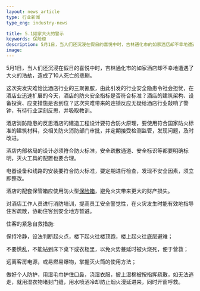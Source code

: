 ```yaml
---
layout: news_article
type: 行业新闻
type_eng: industry-news

title: 5.1如家大火的警示
keywords: 保险柜
description: 5月1日，当人们还沉浸在假日的喜悦中时，吉林通化市的如家酒店却不幸地遭遇了大火的浩劫，造成了10人死亡的悲剧。行业的深刻反思，应吸取教训。
image: 
---
```

5月1日，当人们还沉浸在假日的喜悦中时，吉林通化市的如家酒店却不幸地遭遇了大火的浩劫，造成了10人死亡的悲剧。

这次突发灾难恰比酒店行业的三聚氰胺，由此引发的行业安全隐患令社会担忧，在酒店业迅速扩展的今天，酒店的防火安全指标是否符合标准？酒店的建筑架构、设备投资、应变措施是否到位？这次灾难带来的连锁反应无疑给酒店行业敲响了警钟，有待行业深刻反思，并吸取教训。

酒店消防隐患的反思酒店的建造工程设计要符合防火原理，要使用符合国家防火标准的建筑材料，交相关防火消防部门审批，并定期接受检测监管，发现问题，及时改进。

酒店内部格局的设计必须符合防火标准，安全疏散通道、安全标识等都要明确标明，灭火工具的配置也要合理。

电器设备和线路的安装要符合防火标准，要定期进行检查，发现不安全因素，须立即整改。

酒店的配套保管箱应使用防火型[保险箱](http://www.qnnsafe.com/)，避免火灾带来更大的财产损失。

对酒店工作人员进行消防培训，提高员工安全警觉性，在火灾发生时能有效地指导住客疏散，协助住客到安全地方暂避。

住客的紧急自救措施:

保持冷静，设法判断起火点，楼下起火往楼顶跑，楼上起火往底层避难；

不要慌乱，不能钻到床下桌下或衣柜里，以免火势蔓延时被火烧死，便于营救；

远离客房电源，或易燃易爆物，掌握灭火筒的使用方法；

做好个人防护，用湿毛巾护住口鼻，浇湿衣服，披上湿棉被按指挥疏散，如无法逃走，就用湿衣物堵封门缝，用水喷洒冷却防止烟火漫延进来，同时开窗呼救。
